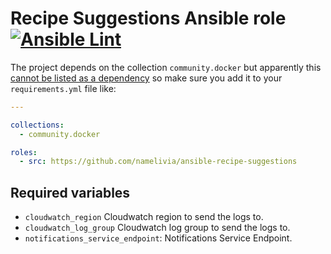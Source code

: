 # Recipe Suggestions Ansible role [![Ansible Lint](https://github.com/namelivia/recipe-suggestions/actions/workflows/ansible-lint.yml/badge.svg)](https://github.com/namelivia/recipe-suggestions/actions/workflows/ansible-lint.yml)

The project depends on the collection `community.docker` but apparently this [cannot be listed as a dependency](https://github.com/ansible/ansible/issues/62847) so make sure you add it to your `requirements.yml` file like:

```yml
---

collections:
  - community.docker

roles:
  - src: https://github.com/namelivia/ansible-recipe-suggestions
```

## Required variables

 - `cloudwatch_region` Cloudwatch region to send the logs to.
 - `cloudwatch_log_group` Cloudwatch log group to send the logs to.
 - `notifications_service_endpoint`: Notifications Service Endpoint.
